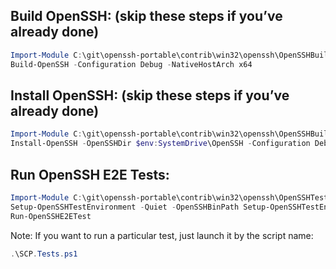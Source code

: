 ## Build OpenSSH: (skip these steps if you’ve already done)
```powershell
Import-Module C:\git\openssh-portable\contrib\win32\openssh\OpenSSHBuildHelper.psm1 -Force
Build-OpenSSH -Configuration Debug -NativeHostArch x64
```
## Install OpenSSH: (skip these steps if you’ve already done)
```powershell
Import-Module C:\git\openssh-portable\contrib\win32\openssh\OpenSSHBuildHelper.psm1 -Force
Install-OpenSSH -OpenSSHDir $env:SystemDrive\OpenSSH -Configuration Debug -NativeHostArch x64
```
## Run OpenSSH E2E Tests:
```powershell
Import-Module C:\git\openssh-portable\contrib\win32\openssh\OpenSSHTestHelper.psm1 -Force
Setup-OpenSSHTestEnvironment -Quiet -OpenSSHBinPath Setup-OpenSSHTestEnvironment -Quiet -OpenSSHBinPath
Run-OpenSSHE2ETest
```
   Note: If you want to run a particular test, just launch it by the script name:
```powershell
.\SCP.Tests.ps1
```

